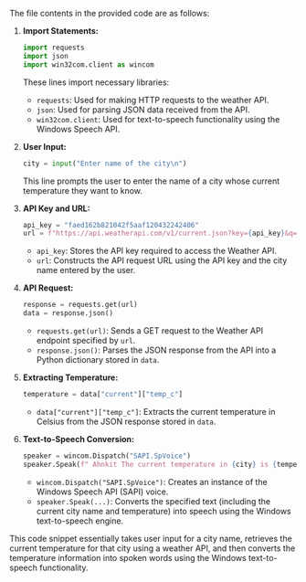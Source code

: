 The file contents in the provided code are as follows:

1. **Import Statements:**
   ```python
   import requests
   import json
   import win32com.client as wincom
   ```

   These lines import necessary libraries:
   - `requests`: Used for making HTTP requests to the weather API.
   - `json`: Used for parsing JSON data received from the API.
   - `win32com.client`: Used for text-to-speech functionality using the Windows Speech API.

2. **User Input:**
   ```python
   city = input("Enter name of the city\n")
   ```
   
   This line prompts the user to enter the name of a city whose current temperature they want to know.

3. **API Key and URL:**
   ```python
   api_key = "faed162b821042f5aaf120432242406"
   url = f"https://api.weatherapi.com/v1/current.json?key={api_key}&q={city}"
   ```
   
   - `api_key`: Stores the API key required to access the Weather API.
   - `url`: Constructs the API request URL using the API key and the city name entered by the user.

4. **API Request:**
   ```python
   response = requests.get(url)
   data = response.json()
   ```
   
   - `requests.get(url)`: Sends a GET request to the Weather API endpoint specified by `url`.
   - `response.json()`: Parses the JSON response from the API into a Python dictionary stored in `data`.

5. **Extracting Temperature:**
   ```python
   temperature = data["current"]["temp_c"]
   ```
   
   - `data["current"]["temp_c"]`: Extracts the current temperature in Celsius from the JSON response stored in `data`.

6. **Text-to-Speech Conversion:**
   ```python
   speaker = wincom.Dispatch("SAPI.SpVoice")
   speaker.Speak(f" Ahnkit The current temperature in {city} is {temperature} degrees Celsius.")
   ```
   
   - `wincom.Dispatch("SAPI.SpVoice")`: Creates an instance of the Windows Speech API (SAPI) voice.
   - `speaker.Speak(...)`: Converts the specified text (including the current city name and temperature) into speech using the Windows text-to-speech engine.

This code snippet essentially takes user input for a city name, retrieves the current temperature for that city using a weather API, and then converts the temperature information into spoken words using the Windows text-to-speech functionality.
